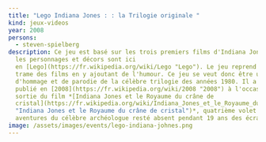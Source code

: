 ```yaml
---
title: "Lego Indiana Jones : : la Trilogie originale "
kind: jeux-videos
year: 2008
persons:
  - steven-spielberg
description: Ce jeu est basé sur les trois premiers films d'Indiana Jones, mais
  les personnages et décors sont ici
  en [Lego](https://fr.wikipedia.org/wiki/Lego "Lego"). Le jeu reprend alors la
  trame des films en y ajoutant de l'humour. Ce jeu se veut donc être un mélange
  d'hommage et de parodie de la célèbre trilogie des années 1980. Il a été
  publié en [2008](https://fr.wikipedia.org/wiki/2008 "2008") à l'occasion de la
  sortie du film *[Indiana Jones et le Royaume du crâne de
  cristal](https://fr.wikipedia.org/wiki/Indiana_Jones_et_le_Royaume_du_cr%C3%A2ne_de_cristal
  "Indiana Jones et le Royaume du crâne de cristal")*, quatrième volet des
  aventures du célèbre archéologue resté absent pendant 19 ans des écrans.
image: /assets/images/events/lego-indiana-johnes.png
---
```

